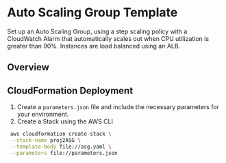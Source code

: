 # Auto Scaling Group Template

Set up an Auto Scaling Group, using a step scaling policy with a CloudWatch Alarm that automatically scales out when CPU utilization is greater than 90%. Instances are load balanced using an ALB.

## Overview

## CloudFormation Deployment

1. Create a `parameters.json` file and include the necessary parameters for your environment.
2. Create a Stack using the AWS CLI

```bash
 aws cloudformation create-stack \
 --stack-name proj2ASG \
 --template-body file://asg.yaml \
 --parameters file://parameters.json
```
